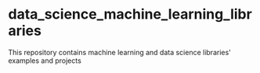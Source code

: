 # data_science_machine_learning_libraries
This repository contains machine learning and data science libraries' examples and projects

